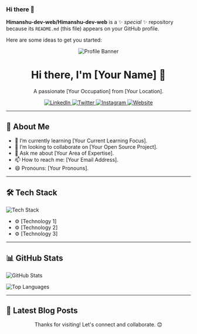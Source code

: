 ### Hi there 👋


**Himanshu-dev-web/Himanshu-dev-web** is a ✨ _special_ ✨ repository because its `README.md` (this file) appears on your GitHub profile.

Here are some ideas to get you started:
<p align="center">
  <img src="https://github.com/your-username/your-username/blob/main/assets/profile-banner.png" alt="Profile Banner">
</p>

<h1 align="center">Hi there, I'm [Your Name] 👋</h1>

<p align="center">
  A passionate [Your Occupation] from [Your Location].
</p>

<p align="center">
  <a href="https://www.linkedin.com/in/your-username/">
    <img src="https://img.shields.io/badge/LinkedIn-%230A66C2.svg?&style=for-the-badge&logo=LinkedIn&logoColor=white" alt="LinkedIn">
  </a>
  <a href="https://twitter.com/your-username">
    <img src="https://img.shields.io/badge/Twitter-%231DA1F2.svg?&style=for-the-badge&logo=Twitter&logoColor=white" alt="Twitter">
  </a>
  <a href="https://www.instagram.com/your-username/">
    <img src="https://img.shields.io/badge/Instagram-%23E4405F.svg?&style=for-the-badge&logo=Instagram&logoColor=white" alt="Instagram">
  </a>
  <a href="https://your-website.com">
    <img src="https://img.shields.io/badge/Website-%23117AC9.svg?&style=for-the-badge&logo=Google-Chrome&logoColor=white" alt="Website">
  </a>
</p>

---

## 🚀 About Me

- 🌱 I’m currently learning [Your Current Learning Focus].
- 👯 I’m looking to collaborate on [Your Open Source Project].
- 💬 Ask me about [Your Area of Expertise].
- 📫 How to reach me: [Your Email Address].
- 😄 Pronouns: [Your Pronouns].

---

## 🛠️ Tech Stack

![Tech Stack](https://img.shields.io/badge/Tech%20Stack-%23000000.svg?&style=for-the-badge)

- ⚙️ [Technology 1]
- ⚙️ [Technology 2]
- ⚙️ [Technology 3]

---

## 📊 GitHub Stats

![GitHub Stats](https://github-readme-stats.vercel.app/api?username=your-username&show_icons=true&hide_title=true&hide_border=true&bg_color=000000&text_color=FFFFFF&icon_color=FFFFFF)

![Top Languages](https://github-readme-stats.vercel.app/api/top-langs/?username=your-username&layout=compact&hide_title=true&hide_border=true&bg_color=000000&text_color=FFFFFF)

---

## 📝 Latest Blog Posts



<p align="center">
  Thanks for visiting! Let's connect and collaborate. 😊
</p>
